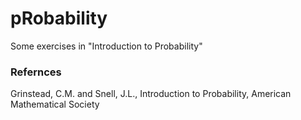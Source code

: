 # pRobability
Some exercises in "Introduction to Probability"

### Refernces
Grinstead, C.M. and Snell, J.L., Introduction to Probability, American Mathematical Society
